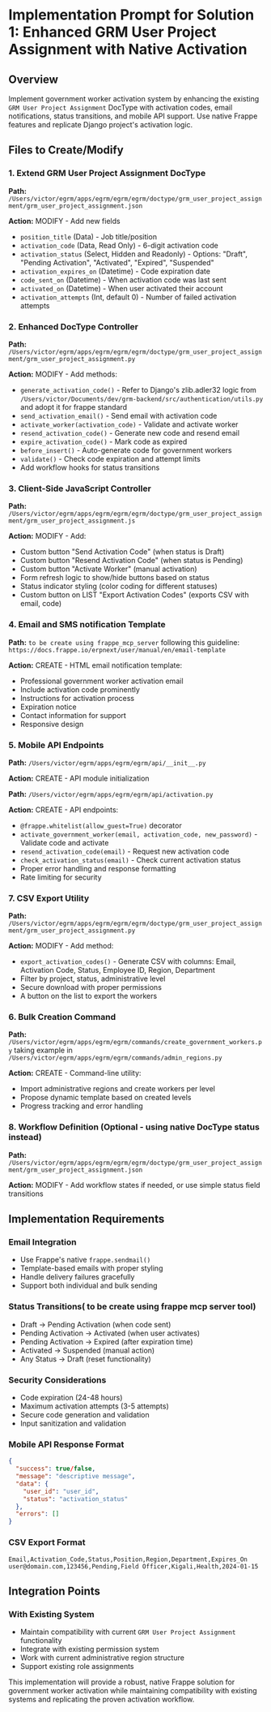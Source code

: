 # Implementation Prompt for Solution 1: Enhanced GRM User Project Assignment with Native Activation

## Overview
Implement government worker activation system by enhancing the existing `GRM User Project Assignment` DocType with activation codes, email notifications, status transitions, and mobile API support. Use native Frappe features and replicate Django project's activation logic.

## Files to Create/Modify

### 1. Extend GRM User Project Assignment DocType
**Path:** `/Users/victor/egrm/apps/egrm/egrm/egrm/doctype/grm_user_project_assignment/grm_user_project_assignment.json`

**Action:** MODIFY - Add new fields
- `position_title` (Data) - Job title/position
- `activation_code` (Data, Read Only) - 6-digit activation code
- `activation_status` (Select, Hidden and Readonly) - Options: "Draft", "Pending Activation", "Activated", "Expired", "Suspended"
- `activation_expires_on` (Datetime) - Code expiration date
- `code_sent_on` (Datetime) - When activation code was last sent
- `activated_on` (Datetime) - When user activated their account
- `activation_attempts` (Int, default 0) - Number of failed activation attempts


### 2. Enhanced DocType Controller
**Path:** `/Users/victor/egrm/apps/egrm/egrm/egrm/doctype/grm_user_project_assignment/grm_user_project_assignment.py`

**Action:** MODIFY - Add methods:
- `generate_activation_code()` - Refer to Django's zlib.adler32 logic from `/Users/victor/Documents/dev/grm-backend/src/authentication/utils.py` and adopt it for frappe standard
- `send_activation_email()` - Send email with activation code
- `activate_worker(activation_code)` - Validate and activate worker
- `resend_activation_code()` - Generate new code and resend email
- `expire_activation_code()` - Mark code as expired
- `before_insert()` - Auto-generate code for government workers
- `validate()` - Check code expiration and attempt limits
- Add workflow hooks for status transitions

### 3. Client-Side JavaScript Controller
**Path:** `/Users/victor/egrm/apps/egrm/egrm/egrm/doctype/grm_user_project_assignment/grm_user_project_assignment.js`

**Action:** MODIFY - Add:
- Custom button "Send Activation Code" (when status is Draft)
- Custom button "Resend Activation Code" (when status is Pending)
- Custom button "Activate Worker" (manual activation)
- Form refresh logic to show/hide buttons based on status
- Status indicator styling (color coding for different statuses)
- Custom button on LIST "Export Activation Codes" (exports CSV with email, code)

### 4. Email and SMS notification Template
**Path:** `to be create using frappe_mcp_server` following this guideline: `https://docs.frappe.io/erpnext/user/manual/en/email-template`

**Action:** CREATE - HTML email notification template:
- Professional government worker activation email
- Include activation code prominently
- Instructions for activation process
- Expiration notice
- Contact information for support
- Responsive design

### 5. Mobile API Endpoints
**Path:** `/Users/victor/egrm/apps/egrm/egrm/api/__init__.py`

**Action:** CREATE - API module initialization

**Path:** `/Users/victor/egrm/apps/egrm/egrm/api/activation.py`

**Action:** CREATE - API endpoints:
- `@frappe.whitelist(allow_guest=True)` decorator
- `activate_government_worker(email, activation_code, new_password)` - Validate code and activate
- `resend_activation_code(email)` - Request new activation code
- `check_activation_status(email)` - Check current activation status
- Proper error handling and response formatting
- Rate limiting for security

### 7. CSV Export Utility
**Path:** `/Users/victor/egrm/apps/egrm/egrm/egrm/doctype/grm_user_project_assignment/grm_user_project_assignment.py`

**Action:** MODIFY - Add method:
- `export_activation_codes()` - Generate CSV with columns: Email, Activation Code, Status, Employee ID, Region, Department
- Filter by project, status, administrative level
- Secure download with proper permissions
- A button on the list to export the workers

### 6. Bulk Creation Command
**Path:** `/Users/victor/egrm/apps/egrm/egrm/commands/create_government_workers.py` taking example in `/Users/victor/egrm/apps/egrm/egrm/commands/admin_regions.py`

**Action:** CREATE - Command-line utility:
- Import administrative regions and create workers per level
- Propose dynamic template based on created levels
- Progress tracking and error handling


### 8. Workflow Definition (Optional - using native DocType status instead)
**Path:** `/Users/victor/egrm/apps/egrm/egrm/egrm/doctype/grm_user_project_assignment/grm_user_project_assignment.json`

**Action:** MODIFY - Add workflow states if needed, or use simple status field transitions


## Implementation Requirements

### Email Integration
- Use Frappe's native `frappe.sendmail()`
- Template-based emails with proper styling
- Handle delivery failures gracefully
- Support both individual and bulk sending

### Status Transitions( to be create using frappe mcp server tool)
- Draft → Pending Activation (when code sent)
- Pending Activation → Activated (when user activates)
- Pending Activation → Expired (after expiration time)
- Activated → Suspended (manual action)
- Any Status → Draft (reset functionality)

### Security Considerations
- Code expiration (24-48 hours)
- Maximum activation attempts (3-5 attempts)
- Secure code generation and validation
- Input sanitization and validation

### Mobile API Response Format
```json
{
  "success": true/false,
  "message": "descriptive message",
  "data": {
    "user_id": "user_id",
    "status": "activation_status"
  },
  "errors": []
}
```

### CSV Export Format
```csv
Email,Activation_Code,Status,Position,Region,Department,Expires_On
user@domain.com,123456,Pending,Field Officer,Kigali,Health,2024-01-15
```

## Integration Points

### With Existing System
- Maintain compatibility with current `GRM User Project Assignment` functionality
- Integrate with existing permission system
- Work with current administrative region structure
- Support existing role assignments


This implementation will provide a robust, native Frappe solution for government worker activation while maintaining compatibility with existing systems and replicating the proven activation workflow.